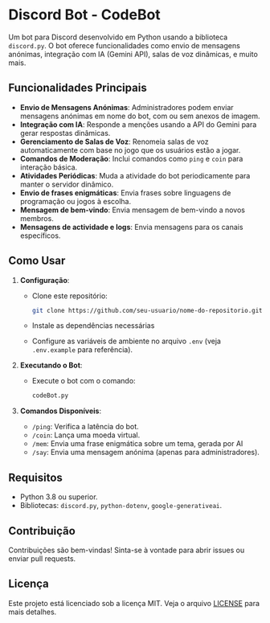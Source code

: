 # Discord Bot - CodeBot

Um bot para Discord desenvolvido em Python usando a biblioteca `discord.py`. O bot oferece funcionalidades como envio de mensagens anónimas, integração com IA (Gemini API), salas de voz dinâmicas, e muito mais.

## Funcionalidades Principais

- **Envio de Mensagens Anónimas**: Administradores podem enviar mensagens anónimas em nome do bot, com ou sem anexos de imagem.
- **Integração com IA**: Responde a menções usando a API do Gemini para gerar respostas dinâmicas.
- **Gerenciamento de Salas de Voz**: Renomeia salas de voz automaticamente com base no jogo que os usuários estão a jogar.
- **Comandos de Moderação**: Inclui comandos como `ping` e `coin` para interação básica.
- **Atividades Periódicas**: Muda a atividade do bot periodicamente para manter o servidor dinâmico.
- **Envio de frases enigmáticas**: Envia frases sobre linguagens de programação ou jogos à escolha.
- **Mensagem de bem-vindo**: Envia mensagem de bem-vindo a novos membros.
- **Mensagens de actividade e logs**: Envia mensagens para os canais específicos.

## Como Usar

1. **Configuração**:
   - Clone este repositório:
     ```bash
     git clone https://github.com/seu-usuario/nome-do-repositorio.git
     ```
   - Instale as dependências necessárias

   - Configure as variáveis de ambiente no arquivo `.env` (veja `.env.example` para referência).

2. **Executando o Bot**:
   - Execute o bot com o comando:
     ```bash
     codeBot.py
     ```

3. **Comandos Disponíveis**:
   - `/ping`: Verifica a latência do bot.
   - `/coin`: Lança uma moeda virtual.
   - `/mem`: Envia uma frase enigmática sobre um tema, gerada por AI
   - `/say`: Envia uma mensagem anónima (apenas para administradores).

## Requisitos

- Python 3.8 ou superior.
- Bibliotecas: `discord.py`, `python-dotenv`, `google-generativeai`.

## Contribuição

Contribuições são bem-vindas! Sinta-se à vontade para abrir issues ou enviar pull requests.

## Licença

Este projeto está licenciado sob a licença MIT. Veja o arquivo [LICENSE](LICENSE) para mais detalhes.
